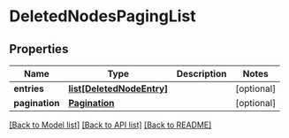 # DeletedNodesPagingList

## Properties
Name | Type | Description | Notes
------------ | ------------- | ------------- | -------------
**entries** | [**list[DeletedNodeEntry]**](DeletedNodeEntry.md) |  | [optional] 
**pagination** | [**Pagination**](Pagination.md) |  | [optional] 

[[Back to Model list]](../README.md#documentation-for-models) [[Back to API list]](../README.md#documentation-for-api-endpoints) [[Back to README]](../README.md)

